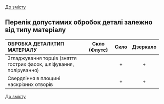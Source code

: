 [До змісту](/service/doc/?cid=steklo)
## Перелік допустимих обробок деталі залежно від типу матеріалу

ОБРОБКА ДЕТАЛІ\ТИП МАТЕРІАЛУ                                          | Скло (Флутс)   | Скло   | Дзеркало|
:---------------------------------------------------------------------|:--------------:|:------:|:-------:|
Згладжування торців (зняття гострих фасок, шліфування, полірування)   |                | +      | +       |
Свердління в площині наскрізних отворів                               |                | +      | +       |

[До змісту](/service/doc/?cid=steklo)